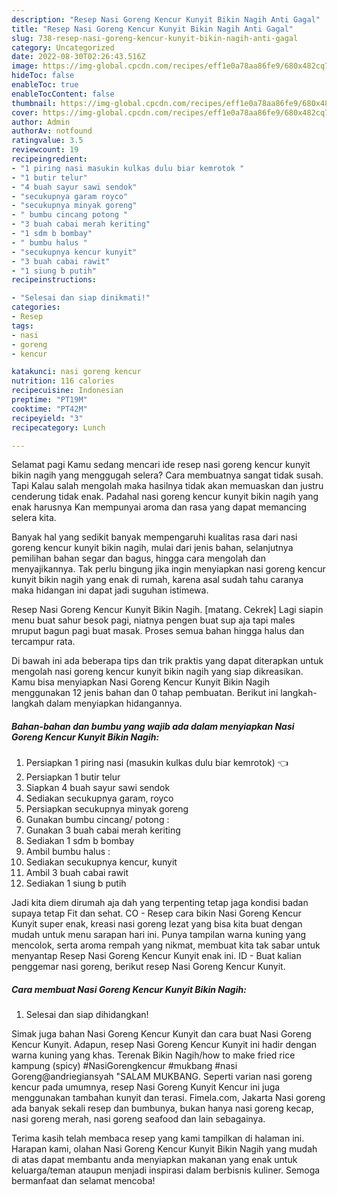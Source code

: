 ```yaml
---
description: "Resep Nasi Goreng Kencur Kunyit Bikin Nagih Anti Gagal"
title: "Resep Nasi Goreng Kencur Kunyit Bikin Nagih Anti Gagal"
slug: 738-resep-nasi-goreng-kencur-kunyit-bikin-nagih-anti-gagal
category: Uncategorized
date: 2022-08-30T02:26:43.516Z
image: https://img-global.cpcdn.com/recipes/eff1e0a78aa86fe9/680x482cq70/nasi-goreng-kencur-kunyit-bikin-nagih-foto-resep-utama.jpg
hideToc: false
enableToc: true
enableTocContent: false
thumbnail: https://img-global.cpcdn.com/recipes/eff1e0a78aa86fe9/680x482cq70/nasi-goreng-kencur-kunyit-bikin-nagih-foto-resep-utama.jpg
cover: https://img-global.cpcdn.com/recipes/eff1e0a78aa86fe9/680x482cq70/nasi-goreng-kencur-kunyit-bikin-nagih-foto-resep-utama.jpg
author: Admin
authorAv: notfound
ratingvalue: 3.5
reviewcount: 19
recipeingredient:
- "1 piring nasi masukin kulkas dulu biar kemrotok "
- "1 butir telur"
- "4 buah sayur sawi sendok"
- "secukupnya garam royco"
- "secukupnya minyak goreng"
- " bumbu cincang potong "
- "3 buah cabai merah keriting"
- "1 sdm b bombay"
- " bumbu halus "
- "secukupnya kencur kunyit"
- "3 buah cabai rawit"
- "1 siung b putih"
recipeinstructions:

- "Selesai dan siap dinikmati!"
categories:
- Resep
tags:
- nasi
- goreng
- kencur

katakunci: nasi goreng kencur 
nutrition: 116 calories
recipecuisine: Indonesian
preptime: "PT19M"
cooktime: "PT42M"
recipeyield: "3"
recipecategory: Lunch

---
```



Selamat pagi Kamu sedang mencari ide resep nasi goreng kencur kunyit bikin nagih yang menggugah selera? Cara membuatnya sangat tidak susah. Tapi Kalau salah mengolah maka hasilnya tidak akan memuaskan dan justru cenderung tidak enak. Padahal nasi goreng kencur kunyit bikin nagih yang enak harusnya Kan mempunyai aroma dan rasa yang dapat memancing selera kita.


Banyak hal yang sedikit banyak mempengaruhi kualitas rasa dari nasi goreng kencur kunyit bikin nagih, mulai dari jenis bahan, selanjutnya pemilihan bahan segar dan bagus, hingga cara mengolah dan menyajikannya. Tak perlu bingung jika ingin menyiapkan nasi goreng kencur kunyit bikin nagih yang enak di rumah, karena asal sudah tahu caranya maka hidangan ini dapat jadi suguhan istimewa.

Resep Nasi Goreng Kencur Kunyit Bikin Nagih. [matang. Cekrek] Lagi siapin menu buat sahur besok pagi, niatnya pengen buat sup aja tapi males mruput bagun pagi buat masak. Proses semua bahan hingga halus dan tercampur rata.


Di bawah ini ada beberapa tips dan trik praktis yang dapat diterapkan untuk mengolah nasi goreng kencur kunyit bikin nagih yang siap dikreasikan. Kamu bisa menyiapkan Nasi Goreng Kencur Kunyit Bikin Nagih menggunakan 12 jenis bahan dan 0 tahap pembuatan. Berikut ini langkah-langkah dalam menyiapkan hidangannya.

<!--inarticleads1-->

##### Bahan-bahan dan bumbu yang wajib ada dalam menyiapkan Nasi Goreng Kencur Kunyit Bikin Nagih:

1. Persiapkan 1 piring nasi (masukin kulkas dulu biar kemrotok) 👈
1. Persiapkan 1 butir telur
1. Siapkan 4 buah sayur sawi sendok
1. Sediakan secukupnya garam, royco
1. Persiapkan secukupnya minyak goreng
1. Gunakan  bumbu cincang/ potong :
1. Gunakan 3 buah cabai merah keriting
1. Sediakan 1 sdm b bombay
1. Ambil  bumbu halus :
1. Sediakan secukupnya kencur, kunyit
1. Ambil 3 buah cabai rawit
1. Sediakan 1 siung b putih


Jadi kita diem dirumah aja dah yang terpenting tetap jaga kondisi badan supaya tetap Fit dan sehat. CO - Resep cara bikin Nasi Goreng Kencur Kunyit super enak, kreasi nasi goreng lezat yang bisa kita buat dengan mudah untuk menu sarapan hari ini. Punya tampilan warna kuning yang mencolok, serta aroma rempah yang nikmat, membuat kita tak sabar untuk menyantap Resep Nasi Goreng Kencur Kunyit enak ini. ID - Buat kalian penggemar nasi goreng, berikut resep Nasi Goreng Kencur Kunyit. 

<!--inarticleads2-->

##### Cara membuat Nasi Goreng Kencur Kunyit Bikin Nagih:


1. Selesai dan siap dihidangkan!

Simak juga bahan Nasi Goreng Kencur Kunyit dan cara buat Nasi Goreng Kencur Kunyit. Adapun, resep Nasi Goreng Kencur Kunyit ini hadir dengan warna kuning yang khas. Terenak Bikin Nagih/how to make fried rice kampung (spicy) #NasiGorengkencur #mukbang #nasi Goreng@andriegiansyah &#34;SALAM MUKBANG. Seperti varian nasi goreng kencur pada umumnya, resep Nasi Goreng Kunyit Kencur ini juga menggunakan tambahan kunyit dan terasi. Fimela.com, Jakarta Nasi goreng ada banyak sekali resep dan bumbunya, bukan hanya nasi goreng kecap, nasi goreng merah, nasi goreng seafood dan lain sebagainya. 

Terima kasih telah membaca resep yang kami tampilkan di halaman ini. Harapan kami, olahan Nasi Goreng Kencur Kunyit Bikin Nagih yang mudah di atas dapat membantu anda menyiapkan makanan yang enak untuk keluarga/teman ataupun menjadi inspirasi dalam berbisnis kuliner. Semoga bermanfaat dan selamat mencoba!
